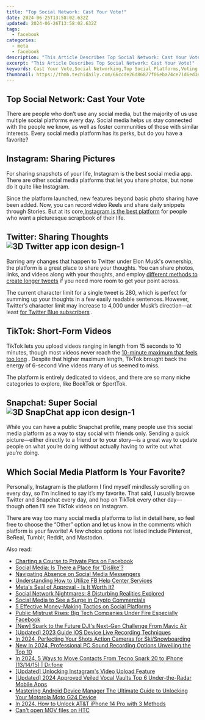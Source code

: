 ```yaml
---
title: "Top Social Network: Cast Your Vote!"
date: 2024-06-25T13:58:02.632Z
updated: 2024-06-26T13:58:02.632Z
tags:
  - facebook
categories:
  - meta
  - facebook
description: "This Article Describes Top Social Network: Cast Your Vote!"
excerpt: "This Article Describes Top Social Network: Cast Your Vote!"
keywords: Cast Your Vote,Social Networking,Top Social Platforms,Voting Online,Election Engagement,Social Voting Platform,Digital Democracy
thumbnail: https://thmb.techidaily.com/66ccde26d86877f06eba74ce71d6ed3e3e1b37f9fff9b02e8a19618a5ac1ec1e.jpg
---
```


## Top Social Network: Cast Your Vote

 There are people who don’t use any social media, but the majority of us use multiple social platforms every day. Social media helps us stay connected with the people we know, as well as foster communities of those with similar interests. Every social media platform has its perks, but do you have a favorite?

## Instagram: Sharing Pictures

 For sharing snapshots of your life, Instagram is the best social media app. There are other social media platforms that let you share photos, but none do it quite like Instagram.

 Since the platform launched, new features beyond basic photo sharing have been added. Now, you can record video Reels and share daily snippets through Stories. But at its core,[Instagram is the best platform](https://www.makeuseof.com/reasons-why-instagram-best-social-media-app/) for people who want a picturesque scrapbook of their life.

## Twitter: Sharing Thoughts ![3D Twitter app icon design-1](https://static1.makeuseofimages.com/wordpress/wp-content/uploads/2023/02/3d-twitter-app-icon-design-1.jpg)

 Barring any changes that happen to Twitter under Elon Musk's ownership, the platform is a great place to share your thoughts. You can share photos, links, and videos along with your thoughts, and employ [different methods to create longer tweets](https://www.makeuseof.com/tag/tools-writing-longer-tweets/) if you need more room to get your point across.

 The current character limit for a single tweet is 280, which is perfect for summing up your thoughts in a few easily readable sentences. However, Twitter’s character limit may increase to 4,000 under Musk’s direction—at least [for Twitter Blue subscribers](https://www.makeuseof.com/what-is-twitter-blue/) .

## TikTok: Short-Form Videos

 TikTok lets you upload videos ranging in length from 15 seconds to 10 minutes, though most videos never reach the [10-minute maximum that feels too long](https://www.makeuseof.com/10-minute-videos-tiktok-too-long/) . Despite that higher maximum length, TikTok brought back the energy of 6-second Vine videos many of us seemed to miss.

 The platform is entirely dedicated to videos, and there are so many niche categories to explore, like BookTok or SportTok.

## Snapchat: Super Social ![3D SnapChat app icon design-1](https://static1.makeuseofimages.com/wordpress/wp-content/uploads/2023/02/3d-snapchat-app-icon-design-1.jpg)

 While you can have a public Snapchat profile, many people use this social media platform as a way to stay social with friends only. Sending a quick picture—either directly to a friend or to your story—is a great way to update people on what you’re doing without actually having to write out what you’re doing.

## Which Social Media Platform Is Your Favorite?

 Personally, Instagram is the platform I find myself mindlessly scrolling on every day, so I’m inclined to say it’s my favorite. That said, I usually browse Twitter and Snapchat every day, and hop on TikTok every other day—though often I’ll see TikTok videos on Instagram.

 There are way too many social media platforms to list in detail here, so feel free to choose the “Other” option and let us know in the comments which platform is your favorite! A few choice options not listed include Pinterest, BeReal, Tumblr, Reddit, and Mastodon.


<ins class="adsbygoogle"
     style="display:block"
     data-ad-format="autorelaxed"
     data-ad-client="ca-pub-7571918770474297"
     data-ad-slot="1223367746"></ins>



<ins class="adsbygoogle"
     style="display:block"
     data-ad-client="ca-pub-7571918770474297"
     data-ad-slot="8358498916"
     data-ad-format="auto"
     data-full-width-responsive="true"></ins>

<span class="atpl-alsoreadstyle">Also read:</span>
<div><ul>
<li><a href="https://facebook.techidaily.com/charting-a-course-to-private-pics-on-facebook/"><u>Charting a Course to Private Pics on Facebook</u></a></li>
<li><a href="https://facebook.techidaily.com/social-media-is-there-a-place-for-dislike/"><u>Social Media: Is There a Place for 'Dislike'?</u></a></li>
<li><a href="https://facebook.techidaily.com/navigating-absence-on-social-media-messengers/"><u>Navigating Absence on Social Media Messengers</u></a></li>
<li><a href="https://facebook.techidaily.com/understanding-how-to-utilize-fb-help-center-services/"><u>Understanding How to Utilize FB Help Center Services</u></a></li>
<li><a href="https://facebook.techidaily.com/metas-seal-of-approval-is-it-worth-it/"><u>Meta's Seal of Approval - Is It Worth It?</u></a></li>
<li><a href="https://facebook.techidaily.com/social-network-nightmares-8-disturbing-realities-explored/"><u>Social Network Nightmares: 8 Disturbing Realities Explored</u></a></li>
<li><a href="https://facebook.techidaily.com/social-media-to-see-a-surge-in-crypto-commercials/"><u>Social Media to See a Surge in Crypto Commercials</u></a></li>
<li><a href="https://facebook.techidaily.com/5-effective-money-making-tactics-on-social-platforms/"><u>5 Effective Money-Making Tactics on Social Platforms</u></a></li>
<li><a href="https://facebook.techidaily.com/public-mistrust-rises-big-tech-companies-under-fire-especially-facebook/"><u>Public Mistrust Rises: Big Tech Companies Under Fire Especially Facebook</u></a></li>
<li><a href="https://extra-skills.techidaily.com/new-spark-to-the-future-djis-next-gen-challenge-from-mavic-air/"><u>[New] Spark to the Future  DJI's Next-Gen Challenge From Mavic Air</u></a></li>
<li><a href="https://remote-screen-capture.techidaily.com/updated-2023-guide-ios-device-live-recording-techniques/"><u>[Updated] 2023 Guide  IOS Device Live Recording Techniques</u></a></li>
<li><a href="https://extra-support.techidaily.com/in-2024-perfecting-your-shots-action-cameras-for-skisnowboarding/"><u>In 2024, Perfecting Your Shots  Action Cameras for Ski/Snowboarding</u></a></li>
<li><a href="https://sound-optimizing.techidaily.com/new-in-2024-professional-pc-sound-recording-options-unveiling-the-top-10/"><u>New In 2024, Professional PC Sound Recording Options Unveiling the Top 10</u></a></li>
<li><a href="https://android-transfer.techidaily.com/in-2024-5-ways-to-move-contacts-from-tecno-spark-20-to-iphone-131415-drfone-by-drfone-transfer-from-android-transfer-from-android/"><u>In 2024, 5 Ways to Move Contacts From Tecno Spark 20 to iPhone (13/14/15) | Dr.fone</u></a></li>
<li><a href="https://facebook-videos.techidaily.com/updated-unlocking-instagrams-video-upload-feature/"><u>[Updated] Unlocking Instagram's Video Upload Feature</u></a></li>
<li><a href="https://video-capture.techidaily.com/updated-2024-approved-veiled-vocal-vaults-top-6-under-the-radar-mobile-apps/"><u>[Updated] 2024 Approved  Veiled Vocal Vaults  Top 6 Under-the-Radar Mobile Apps</u></a></li>
<li><a href="https://easy-unlock-android.techidaily.com/mastering-android-device-manager-the-ultimate-guide-to-unlocking-your-motorola-moto-g24-device-by-drfone-android/"><u>Mastering Android Device Manager The Ultimate Guide to Unlocking Your Motorola Moto G24 Device</u></a></li>
<li><a href="https://sim-unlock.techidaily.com/in-2024-how-to-unlock-atandt-iphone-14-pro-with-3-methods-by-drfone-ios/"><u>In 2024, How to Unlock AT&T iPhone 14 Pro with 3 Methods</u></a></li>
<li><a href="https://phone-solutions.techidaily.com/can-t-open-mov-files-on-htc-by-aiseesoft-video-converter-play-mov-on-android/"><u>Can't open MOV files on HTC </u></a></li>
</ul></div>

